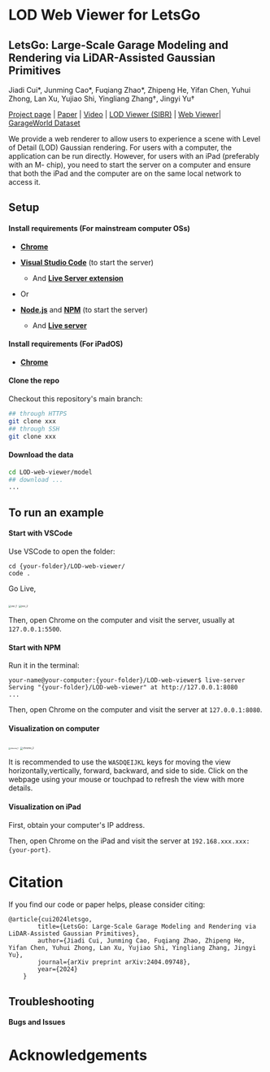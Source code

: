 # LOD Web Viewer for LetsGo

## LetsGo: Large-Scale Garage Modeling and Rendering via LiDAR-Assisted Gaussian Primitives

Jiadi Cui\*, Junming Cao\*, Fuqiang Zhao\*, Zhipeng He, Yifan Chen, Yuhui Zhong, Lan Xu, Yujiao Shi, Yingliang Zhang†, Jingyi Yu†

[Project page](https://zhaofuq.github.io/LetsGo/) | [Paper](https://arxiv.org/pdf/2404.09748) | [Video](https://www.youtube.com/watch?v=fs42UBKvGRw) | [LOD Viewer (SIBR)](https://zhaofuq.github.io/LetsGo/) | [Web Viewer](https://zhaofuq.github.io/LetsGo/)| [GarageWorld Dataset](https://zhaofuq.github.io/LetsGo/) <br>

We provide a web renderer to allow users to experience a scene with Level of Detail (LOD) Gaussian rendering. For users with a computer, the application can be run directly. However, for users with an iPad (preferably with an M- chip), you need to start the server on a computer and ensure that both the iPad and the computer are on the same local network to access it.



## Setup

#### Install requirements (For mainstream computer OSs)

- [**Chrome**](https://www.google.com/chrome/)

- [**Visual Studio Code**](https://code.visualstudio.com/download) (to start the server)
  - And [**Live Server extension**](https://marketplace.visualstudio.com/items?itemName=ritwickdey.LiveServer)

- Or 
- [**Node.js**](https://nodejs.org/en/download/package-manager) and [**NPM**](https://docs.npmjs.com/getting-started) (to start the server)
  - And [**Live server**](http://tapiov.net/live-server/)


#### Install requirements (For iPadOS)

- [**Chrome**](https://www.google.com/chrome/)

#### Clone the repo

Checkout this repository's main branch:

```sh
## through HTTPS
git clone xxx
## through SSH
git clone xxx
```

#### Download the data

```sh
cd LOD-web-viewer/model
## download ...
...
```

## To run an example

#### Start with VSCode

Use VSCode to open the folder:

```
cd {your-folder}/LOD-web-viewer/
code .
```

Go Live,

<img src="/Volumes/data/LOD-web-viewer/images/vsc_1.png" alt="vsc_1" style="zoom:33%;" />

<img src="/Volumes/data/LOD-web-viewer/images/vsc_2.png" alt="vsc_2" style="zoom:33%;" />

Then, open Chrome on the computer and visit the server, usually at `127.0.0.1:5500`.

#### Start with NPM

Run it in the terminal:

```
your-name@your-computer:{your-folder}/LOD-web-viewer$ live-server
Serving "{your-folder}/LOD-web-viewer" at http://127.0.0.1:8080
...
```

Then, open Chrome on the computer and visit the server at `127.0.0.1:8080`.

#### Visualization on computer

<img src="/Volumes/data/LOD-web-viewer/images/chrome_1.png" alt="chrome_1" style="zoom: 25%;" />

<img src="/Volumes/data/LOD-web-viewer/images/chrome_2.png" alt="chrome_2" style="zoom: 33%;" />

It is recommended to use the `WASDQEIJKL` keys for moving the view horizontally,vertically, forward, backward, and side to side. Click on the webpage using your mouse or touchpad to refresh the view with more details.

#### Visualization on iPad

First, obtain your computer's IP address. 

Then, open Chrome on the iPad and visit the server at `192.168.xxx.xxx:{your-port}`.

# Citation

If you find our code or paper helps, please consider citing:
<section class="section" id="BibTeX">
  <div class="container is-max-desktop content">
    <pre><code>@article{cui2024letsgo,
        title={LetsGo: Large-Scale Garage Modeling and Rendering via LiDAR-Assisted Gaussian Primitives},
        author={Jiadi Cui, Junming Cao, Fuqiang Zhao, Zhipeng He, Yifan Chen, Yuhui Zhong, Lan Xu, Yujiao Shi, Yingliang Zhang, Jingyi Yu},
        journal={arXiv preprint arXiv:2404.09748},
        year={2024}
    }
</code></pre>
  </div>
</section>

## Troubleshooting

#### Bugs and Issues



# Acknowledgements



